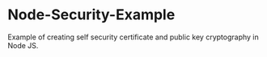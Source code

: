 # Node-Security-Example

Example of creating self security certificate and public key cryptography in Node JS.

